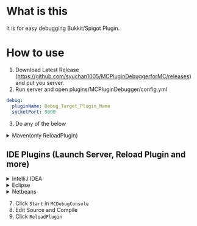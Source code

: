 # What is this
It is for easy debugging Bukkit/Spigot Plugin.

# How to use
1. Download Latest Release (https://github.com/syuchan1005/MCPluginDebuggerforMC/releases) and put you server.
2. Run server and open plugins/MCPluginDebugger/config.yml

```yaml:config.yml
debug:
  pluginName: Debug_Target_Plugin_Name
  socketPort: 9000
```

3. Do any of the below

<details>
<summary>Maven(only ReloadPlugin)</summary>
<p>

1. open your pom.xml, and write this. (in <repositories> tag)

```xml
<repository>
    <id>syuchan1005-repo</id>
    <url>https://syuchan1005.github.io/MavenRepository/</url>
</repository>
```

2. write this.

```xml
<build>
    <plugins>
        <plugin>
            <groupId>com.github.syuchan1005</groupId>
            <artifactId>MCPluginDebugger-maven-plugin</artifactId>
            <version>1.0</version>
            <executions>
                <execution>
                    <phase>package</phase>
                    <goals>
                        <goal>send</goal>
                    </goals>
                    <configuration>
                        <host>localhost</host>
                        <port>9000</port>
                        <pluginName>${project.name}</pluginName>
                        <jarFilePath>${basedir}/target/YourJarFile.jar</jarFilePath>
                    </configuration>
                </execution>
            </executions>
        </plugin>
    </plugins>
</build>
```

3. `mvn package`

</p>
</details>

## IDE Plugins (Launch Server, Reload Plugin and more)

<details>
    <summary>IntelliJ IDEA</summary>
    <p>
    
1. Open your IntelliJ IDEA. and open plugins setting.
2. Click `Browse repositories...`.
3. input `MCPluginDebugger` in SearchBox.
4. click `Install` and restart it!
5. Open `View -> Tool Windows -> MCDebugConsole` and write your config.
 
    </p>
</details>

<details>
    <summary>Eclipse</summary>
    <p>
    
1. Open your Eclipse. and open `Help -> Install New Software...`
2. input `https://syuchan1005.github.io/MCPluginDebuggerforEclipse` in `Work with: `Box.
3. open `Debug` and check `MCPluginDebuggerforEclipse`.
4. click `Next >` two times, check `I accept....`.
5. click `Finish` and restart it!.
6. Open `Window -> Show View -> Other...`, `Debug -> MCDebugConsole` and write your config.
 
    </p>
</details>

<details>
    <summary>Netbeans</summary>
    <p>
    
1. Open your NetBeans, open `Tools -> Plugins -> Available Plugins`.
2. input `MCPluginDebugger` in SearchBox.
3. check `Install` in `MCPluginDebugerforNetbeans` and click `Install`. 
4. click `Next >`, check `I accept..`.
5. click `Install -> Continue -> Finish` and restart it!.
6. Open `Window -> MCDebugConsole`, and write your config.
    </p>
</details>

7. Click `Start` in `MCDebugConsole`
8. Edit Source and Compile
9. Click `ReloadPlugin`

